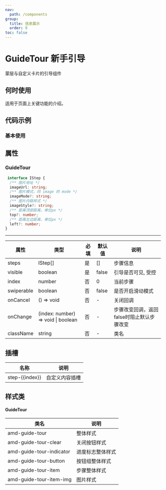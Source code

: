 ```yaml
---
nav:
  path: /components
group:
  title: 信息展示
  order: 9
toc: false
---
```


# GuideTour 新手引导

蒙层与自定义卡片的引导组件

## 何时使用

适用于页面上关键功能的介绍。

## 代码示例

### 基本使用

<code src='../../demo/pages/GuideTour'></code>

## 属性

### GuideTour

```typescript
 interface IStep {
  /** 图片地址 */
  imageUrl: string;
  /** 图片模式，同 image 的 mode */
  imageMode?: string;
  /** 图片内联样式 */
  imageStyle?: string;
  /** 距离顶部距离，单位px */
  top?: number;
  /** 距离左边距离，单位px */
  left?: number;
}
```

<hr />

| 属性       | 类型                    | 必填 | 默认值 | 说明               |
| ---------- | ----------------------- | ---- | ------ | ------------------ |
| steps      | IStep[]                 | 是   | []     | 步骤信息           |
| visible    | boolean                 | 是   | false  | 引导是否可见, 受控 |
| index      | number                  | 否   | 0      | 当前步骤     |
| swiperable | boolean                 | 否   | false  | 是否开启滑动模式   |
| onCancel   | () => void              | 否   | -      | 关闭回调           |
| onChange   | (index: number) => void \| boolean | 否   | -      | 步骤改变回调，返回false时阻止默认步骤改变       |
| className  | string                  | 否   | -      | 类名               |

## 插槽

| 名称           | 说明           |
| -------------- | -------------- |
| step-{{index}} | 自定义内容插槽 |

## 样式类

#### GuideTour

| 类名                     | 说明             |
| ------------------------ | ---------------- |
| amd-guide-tour           | 整体样式         |
| amd-guide-tour-clear     | 关闭按钮样式     |
| amd-guide-tour-indicator | 进度标志整体样式 |
| amd-guide-tour-button    | 按钮组整体样式   |
| amd-guide-tour-item      | 步骤整体样式     |
| amd-guide-tour-item-img  | 图片样式         |
